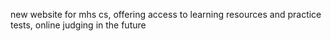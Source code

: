new website for mhs cs, offering access to learning resources and practice tests,
online judging in the future
